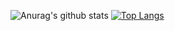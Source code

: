 ![Anurag's github stats](https://github-readme-stats.vercel.app/api?username=akteruzzaman816&show_icons=true&theme=radical)
[![Top Langs](https://github-readme-stats.vercel.app/api/top-langs/?username=akteruzzaman816&layout=compact)](https://github.com/akteruzzaman816/github-readme-stats)
